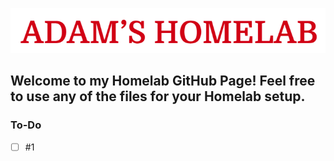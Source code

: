 ![The Adam's Homelab Logo as the Title.](/assets/logo.png)
## Welcome to my Homelab GitHub Page! Feel free to use any of the files for your Homelab setup.
### To-Do
- [ ] #1
